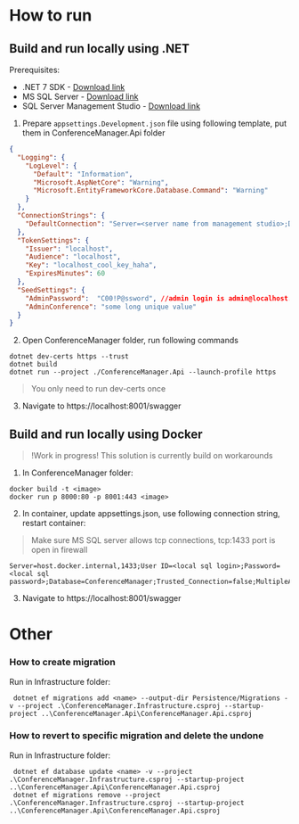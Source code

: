 # How to run

## Build and run locally using .NET

Prerequisites:
- .NET 7 SDK - [Download link](https://dotnet.microsoft.com/en-us/download/dotnet/7.0)
- MS SQL Server - [Download link](https://www.microsoft.com/en-us/sql-server/sql-server-downloads) 
- SQL Server Management Studio - [Download link](https://learn.microsoft.com/ru-ru/sql/ssms/download-sql-server-management-studio-ssms?view=sql-server-ver16)

1. Prepare `appsettings.Development.json` file using following template, put them in ConferenceManager.Api folder

```json
{
  "Logging": {
    "LogLevel": {
      "Default": "Information",
      "Microsoft.AspNetCore": "Warning",
      "Microsoft.EntityFrameworkCore.Database.Command": "Warning"
    }
  },
  "ConnectionStrings": {
    "DefaultConnection": "Server=<server name from management studio>;Database=ConferenceManager;Trusted_Connection=True;MultipleActiveResultSets=true;TrustServerCertificate=True"
  },
  "TokenSettings": {
    "Issuer": "localhost",
    "Audience": "localhost",
    "Key": "localhost_cool_key_haha",
    "ExpiresMinutes": 60
  },
  "SeedSettings": {
    "AdminPassword":  "C00!P@ssword", //admin login is admin@localhost.com,
    "AdminConference": "some long unique value"
  }
}
```

2. Open ConferenceManager folder, run following commands

```shell
dotnet dev-certs https --trust
dotnet build
dotnet run --project ./ConferenceManager.Api --launch-profile https
```

> You only need to run dev-certs once

3. Navigate to https://localhost:8001/swagger

## Build and run locally using Docker

>!Work in progress! This solution is currently build on workarounds

1. In ConferenceManager folder:

```shell
docker build -t <image>
docker run p 8000:80 -p 8001:443 <image>
```

2. In container, update appsettings.json, use following connection string, restart container:

>Make sure MS SQL server allows tcp connections, tcp:1433 port is open in firewall

```
Server=host.docker.internal,1433;User ID=<local sql login>;Password=<local sql password>;Database=ConferenceManager;Trusted_Connection=false;MultipleActiveResultSets=true;TrustServerCertificate=True
```

3. Navigate to https://localhost:8001/swagger 

# Other

### How to create migration

Run in Infrastructure folder:

```shell
 dotnet ef migrations add <name> --output-dir Persistence/Migrations -v --project .\ConferenceManager.Infrastructure.csproj --startup-project ..\ConferenceManager.Api\ConferenceManager.Api.csproj
```

### How to revert to specific migration and delete the undone

Run in Infrastructure folder:

```shell
 dotnet ef database update <name> -v --project .\ConferenceManager.Infrastructure.csproj --startup-project ..\ConferenceManager.Api\ConferenceManager.Api.csproj
 dotnet ef migrations remove --project .\ConferenceManager.Infrastructure.csproj --startup-project ..\ConferenceManager.Api\ConferenceManager.Api.csproj
```